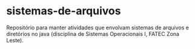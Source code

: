 # sistemas-de-arquivos
Repositório para manter atividades que envolvam sistemas de arquivos e diretórios no java (disciplina de Sistemas Operacionais I, FATEC Zona Leste).
